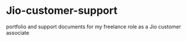 # Jio-customer-support
portfolio and support documents for my freelance role as a Jio customer associate
